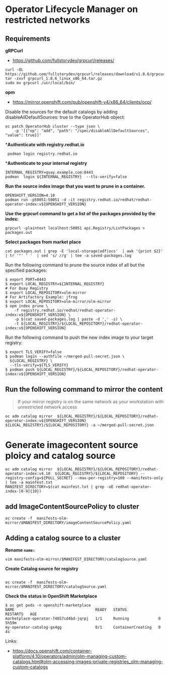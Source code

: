 # Operator Lifecycle Manager on restricted networks


## Requirements 

**gRPCurl**
* https://github.com/fullstorydev/grpcurl/releases/
```
curl -OL https://github.com/fullstorydev/grpcurl/releases/download/v1.8.6/grpcurl_1.8.6_linux_x86_64.tar.gz
tar -zxvf grpcurl_1.8.6_linux_x86_64.tar.gz
sudo mv grpcurl /usr/local/bin/
```


**opm**
* https://mirror.openshift.com/pub/openshift-v4/x86_64/clients/ocp/


Disable the sources for the default catalogs by adding disableAllDefaultSources: true to the OperatorHub object:

```
oc patch OperatorHub cluster --type json \
    -p '[{"op": "add", "path": "/spec/disableAllDefaultSources", "value": true}]'
```

***Authenticate with registry.redhat.io**
```
 podman login registry.redhat.io
```
***Authenticate to your internal registry**
```
INTERNAL_REGISTRY=quay.example.com:8443
podman  login ${INTERNAL_REGISTRY}  --tls-verify=false
```
**Run the source index image that you want to prune in a container.**
```
OPENSHIFT_VERSION=4.10
podman run -p50051:50051 -d -it registry.redhat.io/redhat/redhat-operator-index:v${OPENSHIFT_VERSION}
```

**Use the grpcurl command to get a list of the packages provided by the index:**
```
grpcurl -plaintext localhost:50051 api.Registry/ListPackages > packages.out
```

**Select packages from market place**
```
cat packages.out | grep -E 'local-storage|odf|ocs'  | awk '{print $2}' | tr '"' ' '  | sed 's/ //g' | tee -a saved-packages.log
```

Run the following command to prune the source index of all but the specified packages:
```
$ export PORT=8443
$ export LOCAL_REGISTRY=${INTERNAL_REGISTRY}
# For Quay Registry 
$ export LOCAL_REPOSITORY=olm-mirror
# For Artifactory Example: jfrog
$ export LOCAL_REPOSITORY=olm-mirror/olm-mirror
$ opm index prune \
    -f registry.redhat.io/redhat/redhat-operator-index:v${OPENSHIFT_VERSION} \
    -p $(cat saved-packages.log | paste -d ',' -s) \
    -t ${LOCAL_REGISTRY}/${LOCAL_REPOSITORY}/redhat-operator-index:v${OPENSHIFT_VERSION}
```

Run the following command to push the new index image to your target registry:
```
$ export TLS_VERIFY=false
$ podman login --authfile ~/merged-pull-secret.json \
  ${LOCAL_REGISTRY} \
  --tls-verify=${TLS_VERIFY} 
$ podman push ${LOCAL_REGISTRY}/${LOCAL_REPOSITORY}/redhat-operator-index:v${OPENSHIFT_VERSION}
```
## Run the following command to mirror the content
>  If your mirror registry is on the same network as your workstation with unrestricted network access 
```
oc adm catalog mirror  ${LOCAL_REGISTRY}/${LOCAL_REPOSITORY}/redhat-operator-index:v${OPENSHIFT_VERSION}  ${LOCAL_REGISTRY}/${LOCAL_REPOSITORY} -a ~/merged-pull-secret.json
```
# Generate imagecontent source ploicy and catalog source
```
oc adm catalog mirror  ${LOCAL_REGISTRY}/${LOCAL_REPOSITORY}/redhat-operator-index:v4.10  ${LOCAL_REGISTRY}/${LOCAL_REPOSITORY} --registry-config=${PULL_SECRET} --max-per-registry=100 --manifests-only  | tee -a mainfest.txt
MANIFEST_DIRECTORY=$(cat mainfest.txt | grep -oE redhat-operator-index-[0-9]{10})
```
## add ImageContentSourcePolicy to cluster
```
oc create -f  manifests-olm-mirror/$MANIFEST_DIRECTORY/imageContentSourcePolicy.yaml 
```

## Adding a catalog source to a cluster
**Rename `name:`**
```
vim manifests-olm-mirror/$MANIFEST_DIRECTORY/catalogSource.yaml
```

**Create Catalog source for registry**
```

oc create -f  manifests-olm-mirror/$MANIFEST_DIRECTORY/catalogSource.yaml
```
                             

**Check the status in OpenShift Marketplace**
```
$ oc get pods -n openshift-marketplace
NAME                                    READY   STATUS              RESTARTS   AGE
marketplace-operator-74657cd4bd-jqrpj   1/1     Running             0          5h59m
my-operator-catalog-gx4gg               0/1     ContainerCreating   0          4s
```
                             
Links: 
* https://docs.openshift.com/container-platform/4.10/operators/admin/olm-managing-custom-catalogs.html#olm-accessing-images-private-registries_olm-managing-custom-catalogs
